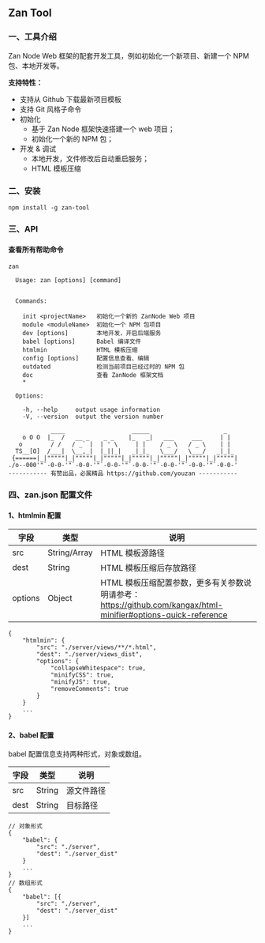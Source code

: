 ## Zan Tool

### 一、工具介绍

Zan Node Web 框架的配套开发工具，例如初始化一个新项目、新建一个 NPM 包、本地开发等。

**支持特性：**

* 支持从 Github 下载最新项目模板
* 支持 Git 风格子命令
* 初始化
	* 基于 Zan Node 框架快速搭建一个 web 项目；
	* 初始化一个新的 NPM 包；
* 开发 & 调试
	* 本地开发，文件修改后自动重启服务；
	* HTML 模板压缩

### 二、安装

```
npm install -g zan-tool
```

### 三、API

#### 查看所有帮助命令

```
zan
```

```
  Usage: zan [options] [command]


  Commands:

    init <projectName>   初始化一个新的 ZanNode Web 项目
    module <moduleName>  初始化一个 NPM 包项目
    dev [options]        本地开发，开启后端服务
    babel [options]      Babel 编译文件
    htmlmin              HTML 模板压缩
    config [options]     配置信息查看、编辑
    outdated             检测当前项目已经过时的 NPM 包
    doc                  查看 ZanNode 框架文档
    *

  Options:

    -h, --help     output usage information
    -V, --version  output the version number

            ____                   _____                     _
    o O O  |_  /   __ _    _ _    |_   _|   ___     ___     | |
   o        / /   / _` |  | ' \     | |    / _ \   / _ \    | |
  TS__[O]  /___|  \__,_|  |_||_|   _|_|_   \___/   \___/   _|_|_
 {======|_|"""""|_|"""""|_|"""""|_|"""""|_|"""""|_|"""""|_|"""""|
./o--000'"`-0-0-'"`-0-0-'"`-0-0-'"`-0-0-'"`-0-0-'"`-0-0-'"`-0-0-'
----------- 有赞出品，必属精品 https://github.com/youzan -----------
```

### 四、zan.json 配置文件

#### 1、htmlmin 配置

| 字段 | 类型 | 说明 |
| ----- | ----- | ----- |
| src | String/Array | HTML 模板源路径 |
| dest | String | HTML 模板压缩后存放路径 |
| options | Object | HTML 模板压缩配置参数，更多有关参数说明请参考：https://github.com/kangax/html-minifier#options-quick-reference |

```
{
    "htmlmin": {
        "src": "./server/views/**/*.html",
        "dest": "./server/views_dist",
        "options": {
            "collapseWhitespace": true,
            "minifyCSS": true,
            "minifyJS": true,
            "removeComments": true
        }
    }
    ...
}
```

#### 2、babel 配置

babel 配置信息支持两种形式，对象或数组。

| 字段 | 类型 | 说明 |
| ----- | ----- | ----- |
| src | String | 源文件路径 |
| dest | String | 目标路径 |

```
// 对象形式
{
    "babel": {
        "src": "./server",
        "dest": "./server_dist"
    }
    ...
}
// 数组形式
{
    "babel": [{
        "src": "./server",
        "dest": "./server_dist"
    }]
    ...
}
```


